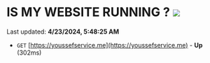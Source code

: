 # IS MY WEBSITE RUNNING ? [![](https://img.shields.io/static/v1?label=Sponsor&message=%E2%9D%A4&logo=GitHub&color=%23fe8e86)](https://github.com/sponsors/<username>)

Last updated: **4/23/2024, 5:48:25 AM**

- `GET` [https://youssefservice.me](https://youssefservice.me) - **Up** (302ms)
